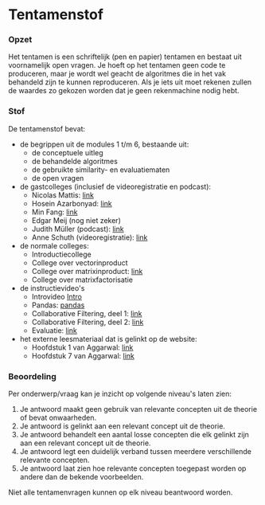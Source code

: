 # Tentamenstof

### Opzet
Het tentamen is een schriftelijk (pen en papier) tentamen en bestaat uit voornamelijk open vragen. Je hoeft op het tentamen geen code te produceren, maar je wordt wel geacht de algoritmes die in het vak behandeld zijn te kunnen reproduceren. Als je iets uit moet rekenen zullen de waardes zo gekozen worden dat je geen rekenmachine nodig hebt.


### Stof
De tentamenstof bevat:

- de begrippen uit de modules 1 t/m 6, bestaande uit:
    - de conceptuele uitleg
    - de behandelde algoritmes
    - de gebruikte similarity- en evaluatiematen
    - de open vragen
- de gastcolleges (inclusief de videoregistratie en podcast):
    - Nicolas Mattis: [link](/lectures/nicolas-mattis-2022)
    - Hosein Azarbonyad: [link](/lectures/hosein-azarbonyad)
    - Min Fang: [link](/lectures/min-fang-2022)
    - Edgar Meij (nog niet zeker)
    - Judith Müller (podcast): [link](/lectures/judith-moeller)
    - Anne Schuth (videoregistratie): [link](/lectures/anne-schuth)
- de normale colleges:
    - Introductiecollege
    - College over vectorinproduct
    - College over matrixinproduct: [link](/lectures/matrixinproduct)
    - College over matrixfactorisatie
- de instructievideo's
    - Introvideo [Intro](/lectures/introductie)
    - Pandas: [pandas](/lectures/pandas)
    - Collaborative Filtering, deel 1: [link](/lectures/collaborative-filtering-1)
    - Collaborative Filtering, deel 2: [link](/lectures/collaborative-filtering-2)
    - Evaluatie: [link](/lectures/evaluatie)
- het externe leesmateriaal dat is gelinkt op de website:
    - Hoofdstuk 1 van Aggarwal: [link](/reading/guide-aggarwal-c1)
    - Hoofdstuk 7 van Aggarwal: [link](/reading/guide-aggarwal-c7)

### Beoordeling
Per onderwerp/vraag kan je inzicht op volgende niveau's laten zien:

1. Je antwoord maakt geen gebruik van relevante concepten uit de theorie of bevat onwaarheden.
2. Je antwoord is gelinkt aan een relevant concept uit de theorie.
3. Je antwoord behandelt een aantal losse concepten die elk gelinkt zijn aan een relevant concept uit de theorie.
4. Je antwoord legt een duidelijk verband tussen meerdere verschillende relevante concepten.
5. Je antwoord laat zien hoe relevante concepten toegepast worden op andere dan de bekende voorbeelden.

Niet alle tentamenvragen kunnen op elk niveau beantwoord worden.

